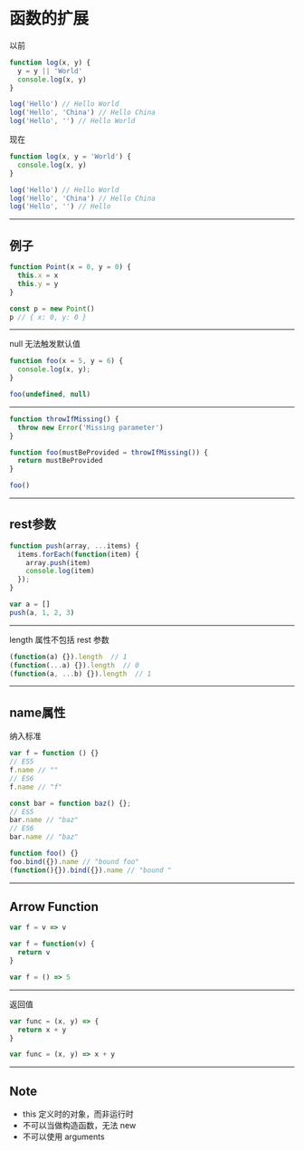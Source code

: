 # 函数的扩展

以前

```js
function log(x, y) {
  y = y || 'World'
  console.log(x, y)
}

log('Hello') // Hello World
log('Hello', 'China') // Hello China
log('Hello', '') // Hello World
```

现在

```js
function log(x, y = 'World') {
  console.log(x, y)
}

log('Hello') // Hello World
log('Hello', 'China') // Hello China
log('Hello', '') // Hello
```

---

## 例子

```js
function Point(x = 0, y = 0) {
  this.x = x
  this.y = y
}

const p = new Point()
p // { x: 0, y: 0 }
```

---

null 无法触发默认值

```js
function foo(x = 5, y = 6) {
  console.log(x, y);
}

foo(undefined, null)
```

---

```js
function throwIfMissing() {
  throw new Error('Missing parameter')
}

function foo(mustBeProvided = throwIfMissing()) {
  return mustBeProvided
}

foo()
```

---

## rest参数

```js
function push(array, ...items) {
  items.forEach(function(item) {
    array.push(item)
    console.log(item)
  });
}

var a = []
push(a, 1, 2, 3)
```

---

length 属性不包括 rest 参数

```js
(function(a) {}).length  // 1
(function(...a) {}).length  // 0
(function(a, ...b) {}).length  // 1
```

---

## name属性

纳入标准

```js
var f = function () {}
// ES5
f.name // ""
// ES6
f.name // "f"

const bar = function baz() {};
// ES5
bar.name // "baz"
// ES6
bar.name // "baz"

function foo() {}
foo.bind({}).name // "bound foo"
(function(){}).bind({}).name // "bound "
```

---

## Arrow Function

```js
var f = v => v

var f = function(v) {
  return v
}

var f = () => 5
```

---

返回值

```js
var func = (x, y) => {
  return x + y
}

var func = (x, y) => x + y
```

---

## Note

- this 定义时的对象，而非运行时
- 不可以当做构造函数，无法 new
- 不可以使用 arguments
